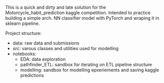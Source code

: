 
This is a quick and dirty and late solution for the Motorcycle_habit_prediction kaggle competition. Intended to practice building a simple arch. NN classifier model with PyTorch and wraping it in sklearn pipeline.

Project structure:
<ul>
  <li>data: raw data and submissions</li>
  <li>src: varous classes and utilities used for modelling</li>
  <li>notebooks:
    <ul>
      <li>EDA: data exploration</li>
      <li>pathfinder_ETL: sandbox for iterating on ETL pipeline structure</li>
      <li>modelling: sandbox for modelling epxeriements and saving kaggle predictions</li>
    </ul>
</ul>